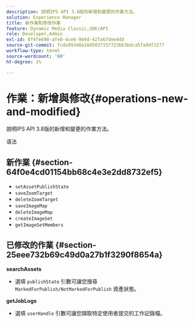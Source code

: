 ```yaml
---
description: 說明IPS API 3.8版的新增和變更的作業方法。
solution: Experience Manager
title: 新作業和修改作業
feature: Dynamic Media Classic,SDK/API
role: Developer,Admin
exl-id: 8f4fe698-afe8-4ce6-904d-42fa67dee4dd
source-git-commit: fcda99340a18d5037157723bb3bdca5fa9df3277
workflow-type: tm+mt
source-wordcount: '60'
ht-degree: 1%

---
```


# 作業：新增與修改{#operations-new-and-modified}

說明IPS API 3.8版的新增和變更的作業方法。

语法

## 新作業 {#section-64f0e4cd01154bb68c4e3e2dd8732ef5}

* `setAssetPublishState`
* `saveZoomTarget`
* `deleteZoomTarget`
* `saveImageMap`
* `deleteImageMap`
* `createImageSet`
* `getImageSetMembers`

## 已修改的作業 {#section-25eee732b69c49d0a27b1f3290f8654a}

**searchAssets**

* 選填 `publishState` 引數可讓您搜尋 `MarkedForPublish/NotMarkedForPublish` 資產狀態。

**getJobLogs**

* 選填 `userHandle` 引數可讓您擷取特定使用者提交的工作記錄檔。
